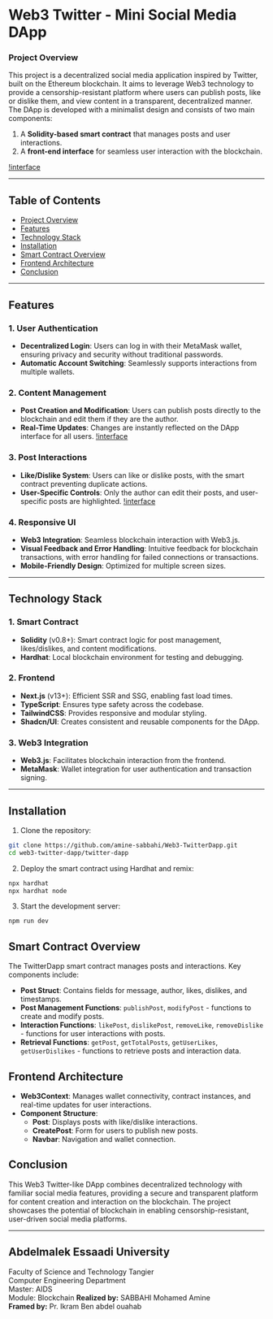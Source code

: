 # Web3 Twitter - Mini Social Media DApp

### Project Overview

This project is a decentralized social media application inspired by Twitter, built on the Ethereum blockchain. It aims to leverage Web3 technology to provide a censorship-resistant platform where users can publish posts, like or dislike them, and view content in a transparent, decentralized manner. The DApp is developed with a minimalist design and consists of two main components: 
1. A **Solidity-based smart contract** that manages posts and user interactions.
2. A **front-end interface** for seamless user interaction with the blockchain.

[!interface](images/interface.png)

---

## Table of Contents
- [Project Overview](#project-overview)
- [Features](#features)
- [Technology Stack](#technology-stack)
- [Installation](#installation)
- [Smart Contract Overview](#smart-contract-overview)
- [Frontend Architecture](#frontend-architecture)
- [Conclusion](#conclusion)

---

## Features

### 1. User Authentication
- **Decentralized Login**: Users can log in with their MetaMask wallet, ensuring privacy and security without traditional passwords.
- **Automatic Account Switching**: Seamlessly supports interactions from multiple wallets.
  
### 2. Content Management
- **Post Creation and Modification**: Users can publish posts directly to the blockchain and edit them if they are the author.
- **Real-Time Updates**: Changes are instantly reflected on the DApp interface for all users.
[!interface](images/posts-card.png)
### 3. Post Interactions
- **Like/Dislike System**: Users can like or dislike posts, with the smart contract preventing duplicate actions.
- **User-Specific Controls**: Only the author can edit their posts, and user-specific posts are highlighted.
[!interface](images/actual-post.png)
### 4. Responsive UI
- **Web3 Integration**: Seamless blockchain interaction with Web3.js.
- **Visual Feedback and Error Handling**: Intuitive feedback for blockchain transactions, with error handling for failed connections or transactions.
- **Mobile-Friendly Design**: Optimized for multiple screen sizes.

---

## Technology Stack

### 1. Smart Contract
- **Solidity** (v0.8+): Smart contract logic for post management, likes/dislikes, and content modifications.
- **Hardhat**: Local blockchain environment for testing and debugging.

### 2. Frontend
- **Next.js** (v13+): Efficient SSR and SSG, enabling fast load times.
- **TypeScript**: Ensures type safety across the codebase.
- **TailwindCSS**: Provides responsive and modular styling.
- **Shadcn/UI**: Creates consistent and reusable components for the DApp.

### 3. Web3 Integration
- **Web3.js**: Facilitates blockchain interaction from the frontend.
- **MetaMask**: Wallet integration for user authentication and transaction signing.

---

## Installation

1. Clone the repository:
  ```bash
  git clone https://github.com/amine-sabbahi/Web3-TwitterDapp.git
  cd web3-twitter-dapp/twitter-dapp
  ```
2. Deploy the smart contract using Hardhat and remix:
  ```bash
  npx hardhat
  npx hardhat node
  ```
3. Start the development server:
  ```bash
  npm run dev
  ```

## Smart Contract Overview

The TwitterDapp smart contract manages posts and interactions. Key components include:

- **Post Struct**: Contains fields for message, author, likes, dislikes, and timestamps.
- **Post Management Functions**: `publishPost`, `modifyPost` - functions to create and modify posts.
- **Interaction Functions**: `likePost`, `dislikePost`, `removeLike`, `removeDislike` - functions for user interactions with posts.
- **Retrieval Functions**: `getPost`, `getTotalPosts`, `getUserLikes`, `getUserDislikes` - functions to retrieve posts and interaction data.

## Frontend Architecture

- **Web3Context**: Manages wallet connectivity, contract instances, and real-time updates for user interactions.
- **Component Structure**:
  - **Post**: Displays posts with like/dislike interactions.
  - **CreatePost**: Form for users to publish new posts.
  - **Navbar**: Navigation and wallet connection.

## Conclusion

This Web3 Twitter-like DApp combines decentralized technology with familiar social media features, providing a secure and transparent platform for content creation and interaction on the blockchain. The project showcases the potential of blockchain in enabling censorship-resistant, user-driven social media platforms.

---

## Abdelmalek Essaadi University  
Faculty of Science and Technology Tangier  
Computer Engineering Department  
Master: AIDS  
Module: Blockchain
**Realized by:** SABBAHI Mohamed Amine  
**Framed by:** Pr. Ikram Ben abdel ouahab  
